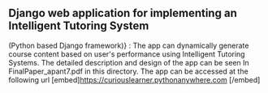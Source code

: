 ## Django web application for implementing an Intelligent Tutoring System
(Python based Django framework)} : The app can dynamically generate course content based on user's performance using Intelligent Tutoring Systems.
The detailed description and design of the app can be seen In FinalPaper_apant7.pdf in this directory.
The app can be accessed at the following url [embed]https://curiouslearner.pythonanywhere.com [/embed]


